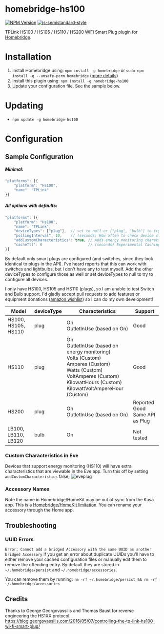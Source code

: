 # homebridge-hs100
[![NPM Version](https://img.shields.io/npm/v/homebridge-hs100.svg)](https://www.npmjs.com/package/homebridge-hs100)
[![js-semistandard-style](https://img.shields.io/badge/code%20style-semistandard-brightgreen.svg?style=flat-square)](https://github.com/Flet/semistandard)

TPLink HS100 / HS105 / HS110 / HS200 WiFi Smart Plug plugin for [Homebridge](https://github.com/nfarina/homebridge).

# Installation

1. Install Homebridge using: `npm install -g homebridge` or `sudo npm install -g --unsafe-perm homebridge` ([more details](https://github.com/nfarina/homebridge#installation))
2. Install this plugin using: `npm install -g homebridge-hs100`
3. Update your configuration file. See the sample below.

# Updating

- `npm update -g homebridge-hs100`

# Configuration

## Sample Configuration

##### Minimal:
```js
"platforms": [{
    "platform": "Hs100",
    "name": "TPLink"
}]
```

##### All options with defaults:
```js
"platforms": [{
    "platform": "Hs100",
    "name": "TPLink",
    "deviceTypes": ["plug"],  // set to null or ["plug", "bulb"] to try to use all TPLink device types
    "pollingInterval": 10,    // (seconds) How often to check device status in the background
    "addCustomCharacteristics": true, // Adds energy monitoring characteristics viewable in Eve app.
    "cacheTtl": 0                     // (seconds) Experimental Caching Mode, off by default
}]
```

By default only smart plugs are configured (and switches, since they look identical to plugs in the API). I've heard reports that this can work with switches and lightbulbs, but I don't have any to test myself. Add the other deviceTypes to configure those as well or set deviceTypes to null to try to configure all devices.

I only have HS100, HS105 and HS110 (plugs), so I am unable to test Switch and Bulb support. I'd gladly accept pull requests to add features or equipment donations ([amazon wishlist](http://a.co/bw0EfsB)) so I can do my own development!

| Model               | deviceType | Characteristics | Support                 |
|---------------------|------------|-----------------|-------------------------|
| HS100, HS105, HS110 | plug       | On <br /> OutletInUse (based on On) | Good |
| HS110               | plug       | On <br /> OutletInUse (based on energy monitoring)<br />Volts (Custom)<br />Amperes (Custom)<br />Watts (Custom)<br />VoltAmperes (Custom)<br />KilowattHours (Custom)<br />KilowattVoltAmpereHour (Custom) | Good |
| HS200               | plug       | On <br />OutletInUse (based on On) | Reported Good <br /> Same API as Plug |
| LB100, LB110, LB120 | bulb       | On | Not tested |

### Custom Characteristics in Eve
Devices that support energy monitoring (HS110) will have extra characteristics that are viewable in the Eve app. Turn this off by setting `addCustomCharacteristics` false;
![eveplug](https://user-images.githubusercontent.com/1383980/30236344-5ca0e866-94cc-11e7-9cf7-bb5632291082.png)

### Accessory Names
Note the name in Homebridge/HomeKit may be out of sync from the Kasa app. This is a [Homebridge/HomeKit limitation](https://github.com/nfarina/homebridge#limitations). You can rename your accessory through the Home app.

## Troubleshooting
### UUID Errors
`Error: Cannot add a bridged Accessory with the same UUID as another bridged Accessory`
If you get an error about duplicate UUIDs you'll have to either remove your cached configuration files or manually edit them to remove the offending entry. By default they are stored in `~/.homebridge/persist` and `~/.homebridge/accessories`.

You can remove them by running:
`rm -rf ~/.homebridge/persist && rm -rf ~/.homebridge/accessories`

## Credits
Thanks to George Georgovassilis and Thomas Baust for reverse engineering the HS1XX protocol.
https://blog.georgovassilis.com/2016/05/07/controlling-the-tp-link-hs100-wi-fi-smart-plug/
